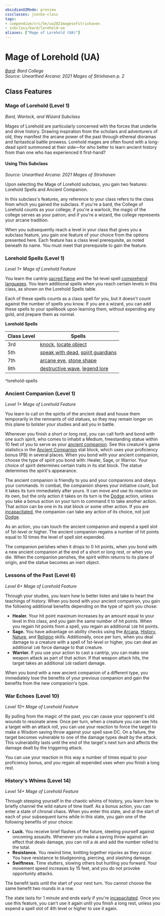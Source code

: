 ```yaml
---
obsidianUIMode: preview
cssclasses: json5e-class
tags:
- compendium/src/5e/ua2021magesofstrixhaven
- subclass/bard/lorehold-ua
aliases: ["Mage of Lorehold (UA)"]
---
```

# Mage of Lorehold (UA)
*[Bard](bard.md): Bard College*  
*Source: Unearthed Arcana: 2021 Mages of Strixhaven p. 2*  


## Class Features

### Mage of Lorehold (Level 1)

*Bard, Warlock, and Wizard Subclass*

Mages of Lorehold are particularly concerned with the forces that underlie and drive history. Drawing inspiration from the scholars and adventurers of old, they manifest the arcane power of the past through ethereal dioramas and fantastical battle prowess. Lorehold mages are often found with a long-dead spirit summoned at their side—for who better to learn ancient history from than one who has experienced it first-hand?

#### Using This Subclass
_Source: Unearthed Arcana: 2021 Mages of Strixhaven_

Upon selecting the Mage of Lorehold subclass, you gain two features: Lorehold Spells and Ancient Companion.

In this subclass's features, any reference to your class refers to the class from which you gained the subclass. If you're a bard, the College of Lorehold counts as your college; if you're a warlock, the magic of the college serves as your patron; and if you're a wizard, the college represents your arcane tradition.

When you subsequently reach a level in your class that gives you a subclass feature, you gain one feature of your choice from the options presented here. Each feature has a class level prerequisite, as noted beneath its name. You must meet that prerequisite to gain the feature.

### Lorehold Spells (Level 1)

*Level 1+ Mage of Lorehold Feature*

You learn the cantrip [sacred flame](/Systems/5e/spells/sacred-flame.md) and the 1st-level spell [comprehend languages](/Systems/5e/spells/comprehend-languages.md). You learn additional spells when you reach certain levels in this class, as shown on the Lorehold Spells table.

Each of these spells counts as a class spell for you, but it doesn't count against the number of spells you know. If you are a wizard, you can add these spells to your spellbook upon learning them, without expending any gold, and prepare them as normal.

**Lorehold Spells**

| Class Level | Spells |
|-------------|--------|
| 3rd | [knock](/Systems/5e/spells/knock.md), [locate object](/Systems/5e/spells/locate-object.md) |
| 5th | [speak with dead](/Systems/5e/spells/speak-with-dead.md), [spirit guardians](/Systems/5e/spells/spirit-guardians.md) |
| 7th | [arcane eye](/Systems/5e/spells/arcane-eye.md), [stone shape](/Systems/5e/spells/stone-shape.md) |
| 9th | [destructive wave](/Systems/5e/spells/destructive-wave.md), [legend lore](/Systems/5e/spells/legend-lore.md) |
^lorehold-spells

### Ancient Companion (Level 1)

*Level 1+ Mage of Lorehold Feature*

You learn to call on the spirits of the ancient dead and house them temporarily in the remnants of old statues, so they may remain longer on this plane to bolster your studies and aid you in battle.

Whenever you finish a short or long rest, you can call forth and bond with one such spirit, who comes to inhabit a Medium, freestanding statue within 10 feet of you to serve as your [ancient companion](/Systems/5e/bestiary/construct/ancient-companion-ua2021magesofstrixhaven.md). See this creature's game statistics in the [Ancient Companion](/Systems/5e/bestiary/construct/ancient-companion-ua2021magesofstrixhaven.md) stat block, which uses your proficiency bonus (PB) in several places. When you bond with your ancient companion, choose the type of spirit you bond with: Healer, Sage, or Warrior. Your choice of spirit determines certain traits in its stat block. The statue determines the spirit's appearance.

The ancient companion is friendly to you and your companions and obeys your commands. In combat, the companion shares your initiative count, but it takes its turn immediately after yours. It can move and use its reaction on its own, but the only action it takes on its turn is the [Dodge](/Systems/5e/rules/actions.md#Dodge) action, unless you take a bonus action on your turn to command it to take another action. That action can be one in its stat block or some other action. If you are [incapacitated](/Systems/5e/rules/conditions.md#incapacitated), the companion can take any action of its choice, not just [Dodge](/Systems/5e/rules/actions.md#Dodge).

As an action, you can touch the ancient companion and expend a spell slot of 1st-level or higher. The ancient companion regains a number of hit points equal to 10 times the level of spell slot expended.

The companion perishes when it drops to 0 hit points, when you bond with a new ancient companion at the end of a short or long rest, or when you die. When the companion perishes, the spirit within returns to its plane of origin, and the statue becomes an inert object.

### Lessons of the Past (Level 6)

*Level 6+ Mage of Lorehold Feature*

Through your studies, you learn how to better listen and take to heart the teachings of history. When you bond with your ancient companion, you gain the following additional benefits depending on the type of spirit you chose:

- **Healer.** Your hit point maximum increases by an amount equal to your level in this class, and you gain the same number of hit points. When you regain hit points from a spell, you regain an additional `1d8` hit points.  
- **Sage.** You have advantage on ability checks using the [Arcana](/Systems/5e/rules/skills.md#Arcana), [History](/Systems/5e/rules/skills.md#History), [Nature](/Systems/5e/rules/skills.md#Nature), and [Religion](/Systems/5e/rules/skills.md#Religion) skills. Additionally, once per turn, when you deal damage to a creature with a spell of 1st-level or higher, you can deal an additional `1d8` force damage to that creature.  
- **Warrior.** If you use your action to cast a cantrip, you can make one weapon attack as part of that action. If that weapon attack hits, the target takes an additional `1d8` radiant damage.  

When you bond with a new ancient companion of a different type, you immediately lose the benefits of your previous companion and gain the benefits from the new companion's type.

### War Echoes (Level 10)

*Level 10+ Mage of Lorehold Feature*

By pulling from the magic of the past, you can cause your opponent's old wounds to resonate anew. Once per turn, when a creature you can see hits a target with an attack roll, you can use your reaction to force the target to make a Wisdom saving throw against your spell save DC. On a failure, the target becomes vulnerable to one of the damage types dealt by the attack. This vulnerability lasts until the end of the target's next turn and affects the damage dealt by the triggering attack.

You can use your reaction in this way a number of times equal to your proficiency bonus, and you regain all expended uses when you finish a long rest.

### History's Whims (Level 14)

*Level 14+ Mage of Lorehold Feature*

Through steeping yourself in the chaotic whims of history, you learn how to briefly channel the wild nature of time itself. As a bonus action, you can enter a state of chronal chaos. When you enter this state, and at the start of each of your subsequent turns while in this state, you gain one of the following benefits of your choice:

- **Luck.** You receive brief flashes of the future, steeling yourself against oncoming assaults. Whenever you make a saving throw against an effect that deals damage, you can roll a `d6` and add the number rolled to the total.  
- **Resistance.** You rewind time, knitting together injuries as they occur. You have resistance to bludgeoning, piercing, and slashing damage.  
- **Swiftness.** Time stutters, slowing others but hurtling you forward. Your movement speed increases by 15 feet, and you do not provoke opportunity attacks.  

The benefit lasts until the start of your next turn. You cannot choose the same benefit two rounds in a row.

The state lasts for 1 minute and ends early if you're [incapacitated](/Systems/5e/rules/conditions.md#incapacitated). Once you use this feature, you can't use it again until you finish a long rest, unless you expend a spell slot of 4th level or higher to use it again.
